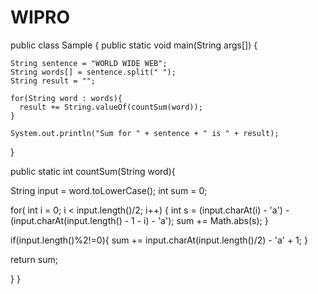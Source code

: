 # WIPRO
public class Sample 
{
    public static void main(String args[])
    {

    String sentence = "WORLD WIDE WEB";
    String words[] = sentence.split(" ");
    String result = "";

    for(String word : words){
      result += String.valueOf(countSum(word));
    }

    System.out.println("Sum for " + sentence + " is " + result);

}

public static int countSum(String word){

  String input = word.toLowerCase();
  int sum = 0;

  for( int i = 0; i < input.length()/2; i++) {
      int s = (input.charAt(i) - 'a') - (input.charAt(input.length() - 1 - i) - 'a');
      sum += Math.abs(s);
  }

  if(input.length()%2!=0){
    sum += input.charAt(input.length()/2) - 'a' + 1;
  }

  return sum;

}
}
